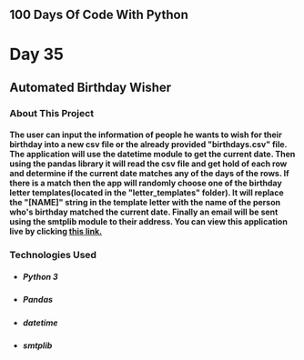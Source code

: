 ## 100 Days Of Code With Python

# Day 35

## Automated Birthday Wisher

### About This Project

#### The user can input the information of people he wants to wish for their birthday into a new csv file or the already provided "birthdays.csv" file. The application will use the datetime module to get the current date. Then using the pandas library it will read the csv file and get hold of each row and determine if the current date matches any of the days of the rows. If there is a match then the app will randomly choose one of the birthday letter templates(located in the "letter_templates" folder). It will replace the "[NAME]" string in the template letter with the name of the person who's birthday matched the current date. Finally an email will be sent using the smtplib module to their address. You can view this application live by clicking [this link.](https://repl.it/@ArisRoutsis/Automated-Birthday-Wisher#main.py)

### Technologies Used

- ##### Python 3
- ##### Pandas
- ##### datetime
- ##### smtplib
